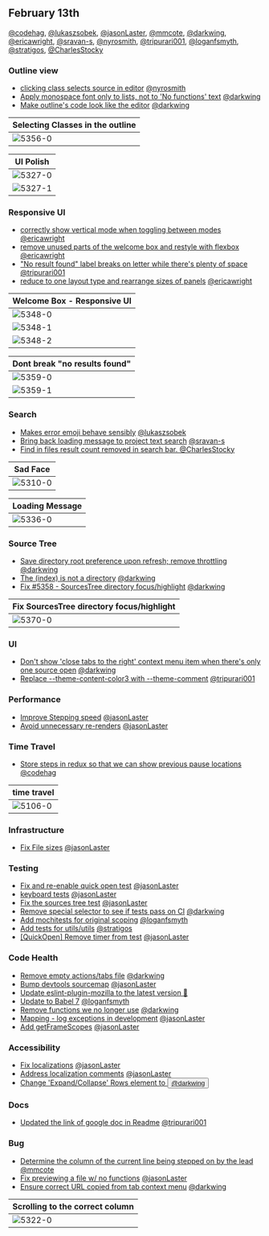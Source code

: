 ## February 13th

[@codehag], [@lukaszsobek], [@jasonLaster], [@mmcote], [@darkwing], [@ericawright], [@sravan-s], [@nyrosmith], [@tripurari001], [@loganfsmyth], [@stratigos], [@CharlesStocky]

### Outline view

* [clicking class selects source in editor][5356] [@nyrosmith]
* [Apply monospace font only to lists, not to 'No functions' text][5351] [@darkwing]
* [Make outline's code look like the editor][5327] [@darkwing]

| Selecting Classes in the outline |
| -------------------------------- |
| ![5356-0]                        |

| UI Polish |
| --------- |
| ![5327-0] |
| ![5327-1] |

### Responsive UI

* [correctly show vertical mode when toggling between modes][5330] [@ericawright]
* [remove unused parts of the welcome box and restyle with flexbox][5348] [@ericawright]
* ["No result found" label breaks on letter while there's plenty of space][5359] [@tripurari001]
* [reduce to one layout type and rearrange sizes of panels][5383] [@ericawright]

| Welcome Box - Responsive UI |
| --------------------------- |
| ![5348-0]                   |
| ![5348-1]                   |
| ![5348-2]                   |

| Dont break "no results found" |
| ----------------------------- |
| ![5359-0]                     |
| ![5359-1]                     |

### Search

* [Makes error emoji behave sensibly][5310] [@lukaszsobek]
* [Bring back loading message to project text search][5336] [@sravan-s]
* [Find in files result count removed in search bar. ][5387] [@CharlesStocky]

| Sad Face  |
| --------- |
| ![5310-0] |

| Loading Message |
| --------------- |
| ![5336-0]       |

### Source Tree

* [Save directory root preference upon refresh; remove throttling][5345] [@darkwing]
* [The (index) is not a directory][5347] [@darkwing]
* [Fix #5358 - SourcesTree directory focus/highlight][5370] [@darkwing]

| Fix SourcesTree directory focus/highlight |
| ----------------------------------------- |
| ![5370-0]                                 |

### UI

* [Don't show 'close tabs to the right' context menu item when there's only one source open][5354] [@darkwing]
* [Replace --theme-content-color3 with --theme-comment][5381] [@tripurari001]

### Performance

* [Improve Stepping speed][5320] [@jasonLaster]
* [Avoid unnecessary re-renders][5320] [@jasonLaster]

### Time Travel

* [Store steps in redux so that we can show previous pause locations][5106] [@codehag]

| time travel |
| ----------- |
| ![5106-0]   |

### Infrastructure

* [Fix File sizes][5339] [@jasonLaster]

### Testing

* [Fix and re-enable quick open test][5343] [@jasonLaster]
* [keyboard tests][5346] [@jasonLaster]
* [Fix the sources tree test][5357] [@jasonLaster]
* [Remove special selector to see if tests pass on CI][5362] [@darkwing]
* [Add mochitests for original scoping][5365] [@loganfsmyth]
* [Add tests for utils/utils][5367] [@stratigos]
* [[QuickOpen] Remove timer from test][5375] [@jasonLaster]

### Code Health

* [Remove empty actions/tabs file][5350] [@darkwing]
* [Bump devtools sourcemap][5364] [@jasonLaster]
* [Update eslint-plugin-mozilla to the latest version 🚀][5372]
* [Update to Babel 7][5382] [@loganfsmyth]
* [Remove functions we no longer use][5392] [@darkwing]
* [Mapping - log exceptions in development][5395] [@jasonLaster]
* [Add getFrameScopes][5398] [@jasonLaster]

### Accessibility

* [Fix localizations][5360] [@jasonLaster]
* [Address localization comments][5374] [@jasonLaster]
* [Change 'Expand/Collapse' Rows element to <button>][5384] [@darkwing]

### Docs

* [Updated the link of google doc in Readme][5388] [@tripurari001]

### Bug

* [Determine the column of the current line being stepped on by the lead][5322] [@mmcote]
* [Fix previewing a file w/ no functions][5390] [@jasonLaster]
* [Ensure correct URL copied from tab context menu][5400] [@darkwing]

| Scrolling to the correct column |
| ------------------------------- |
| ![5322-0]                       |

[5310-0]: https://user-images.githubusercontent.com/23530054/35765866-67b973c4-08cd-11e8-9add-6e6abbe2954a.gif
[5106-0]: http://g.recordit.co/jJEGAIetY5.gif
[5322-0]: https://user-images.githubusercontent.com/14250545/35841545-d0585d4e-0ab9-11e8-9bce-8baa95ffa067.gif
[5322-1]: https://user-images.githubusercontent.com/14250545/35841639-4435bf22-0aba-11e8-8301-3fa49141442e.gif
[5327-0]: https://user-images.githubusercontent.com/46655/35874303-c97475ee-0b31-11e8-90e0-5e850afc711a.png
[5327-1]: https://user-images.githubusercontent.com/46655/35874310-cb444322-0b31-11e8-82d2-d41301ac4484.png
[5336-0]: https://user-images.githubusercontent.com/11382805/35916061-724ba0d2-0c4c-11e8-9892-25d8fb878dea.gif
[5348-0]: https://user-images.githubusercontent.com/10803178/35943736-0bf9722e-0c28-11e8-9b01-46e3387c7dcc.png
[5348-1]: https://user-images.githubusercontent.com/10803178/35943741-0f3ef670-0c28-11e8-9817-d8be2d2068c9.png
[5348-2]: https://user-images.githubusercontent.com/10803178/35943743-109f1d92-0c28-11e8-9196-7f27dde0c338.png
[5356-0]: https://user-images.githubusercontent.com/2511026/35964465-1f1ee664-0cb8-11e8-85e5-d5604a0e45b9.gif
[5359-0]: https://user-images.githubusercontent.com/17466642/35984796-2cc94562-0d1b-11e8-967f-0a02ed1954a3.gif
[5359-1]: https://user-images.githubusercontent.com/17466642/35984838-4326bd12-0d1b-11e8-8396-b6a7fec5518f.gif
[5370-0]: https://user-images.githubusercontent.com/46655/36005674-616563ea-0cfe-11e8-84aa-c2c4c5ae4597.gif
[5383-0]: https://user-images.githubusercontent.com/10803178/36049267-28620bfe-0db0-11e8-8d83-bbd6d2405f6b.png
[5383-1]: https://user-images.githubusercontent.com/10803178/36049295-3ebc25f6-0db0-11e8-8030-7dcf88473c9a.png
[5384-0]: https://user-images.githubusercontent.com/46655/36050449-30dc4708-0dac-11e8-9487-dce73bb92d04.png
[5387-0]: https://user-images.githubusercontent.com/24966772/36069922-f2d51ffa-0eb6-11e8-8c23-b5e2fa41795e.png
[5387-1]: https://user-images.githubusercontent.com/24966772/36069926-fd46c8a8-0eb6-11e8-8ad3-299acd2d0175.png
[5106]: https://github.com/firefox-devtools/debugger.html/pull/5106
[5310]: https://github.com/firefox-devtools/debugger.html/pull/5310
[5320]: https://github.com/firefox-devtools/debugger.html/pull/5320
[5322]: https://github.com/firefox-devtools/debugger.html/pull/5322
[5327]: https://github.com/firefox-devtools/debugger.html/pull/5327
[5330]: https://github.com/firefox-devtools/debugger.html/pull/5330
[5336]: https://github.com/firefox-devtools/debugger.html/pull/5336
[5339]: https://github.com/firefox-devtools/debugger.html/pull/5339
[5343]: https://github.com/firefox-devtools/debugger.html/pull/5343
[5345]: https://github.com/firefox-devtools/debugger.html/pull/5345
[5346]: https://github.com/firefox-devtools/debugger.html/pull/5346
[5347]: https://github.com/firefox-devtools/debugger.html/pull/5347
[5348]: https://github.com/firefox-devtools/debugger.html/pull/5348
[5350]: https://github.com/firefox-devtools/debugger.html/pull/5350
[5351]: https://github.com/firefox-devtools/debugger.html/pull/5351
[5354]: https://github.com/firefox-devtools/debugger.html/pull/5354
[5356]: https://github.com/firefox-devtools/debugger.html/pull/5356
[5357]: https://github.com/firefox-devtools/debugger.html/pull/5357
[5359]: https://github.com/firefox-devtools/debugger.html/pull/5359
[5360]: https://github.com/firefox-devtools/debugger.html/pull/5360
[5362]: https://github.com/firefox-devtools/debugger.html/pull/5362
[5364]: https://github.com/firefox-devtools/debugger.html/pull/5364
[5365]: https://github.com/firefox-devtools/debugger.html/pull/5365
[5367]: https://github.com/firefox-devtools/debugger.html/pull/5367
[5370]: https://github.com/firefox-devtools/debugger.html/pull/5370
[5372]: https://github.com/firefox-devtools/debugger.html/pull/5372
[5374]: https://github.com/firefox-devtools/debugger.html/pull/5374
[5375]: https://github.com/firefox-devtools/debugger.html/pull/5375
[5381]: https://github.com/firefox-devtools/debugger.html/pull/5381
[5382]: https://github.com/firefox-devtools/debugger.html/pull/5382
[5383]: https://github.com/firefox-devtools/debugger.html/pull/5383
[5384]: https://github.com/firefox-devtools/debugger.html/pull/5384
[5387]: https://github.com/firefox-devtools/debugger.html/pull/5387
[5388]: https://github.com/firefox-devtools/debugger.html/pull/5388
[5390]: https://github.com/firefox-devtools/debugger.html/pull/5390
[5392]: https://github.com/firefox-devtools/debugger.html/pull/5392
[5395]: https://github.com/firefox-devtools/debugger.html/pull/5395
[5398]: https://github.com/firefox-devtools/debugger.html/pull/5398
[5400]: https://github.com/firefox-devtools/debugger.html/pull/5400
[@codehag]: https://github.com/codehag
[@lukaszsobek]: https://github.com/lukaszsobek
[@jasonlaster]: https://github.com/jasonLaster
[@mmcote]: https://github.com/mmcote
[@darkwing]: https://github.com/darkwing
[@ericawright]: https://github.com/ericawright
[@sravan-s]: https://github.com/sravan-s
[@nyrosmith]: https://github.com/nyrosmith
[@tripurari001]: https://github.com/tripurari001
[@loganfsmyth]: https://github.com/loganfsmyth
[@stratigos]: https://github.com/stratigos
[@charlesstocky]: https://github.com/CharlesStocky
